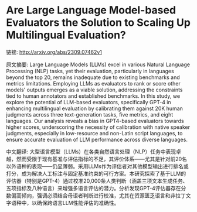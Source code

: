 # Are Large Language Model-based Evaluators the Solution to Scaling Up Multilingual Evaluation?

链接: http://arxiv.org/abs/2309.07462v1

原文摘要:
Large Language Models (LLMs) excel in various Natural Language Processing
(NLP) tasks, yet their evaluation, particularly in languages beyond the top
$20$, remains inadequate due to existing benchmarks and metrics limitations.
Employing LLMs as evaluators to rank or score other models' outputs emerges as
a viable solution, addressing the constraints tied to human annotators and
established benchmarks. In this study, we explore the potential of LLM-based
evaluators, specifically GPT-4 in enhancing multilingual evaluation by
calibrating them against $20$K human judgments across three text-generation
tasks, five metrics, and eight languages. Our analysis reveals a bias in
GPT4-based evaluators towards higher scores, underscoring the necessity of
calibration with native speaker judgments, especially in low-resource and
non-Latin script languages, to ensure accurate evaluation of LLM performance
across diverse languages.

中文翻译:
大型语言模型（LLMs）在各类自然语言处理（NLP）任务中表现卓越，然而受限于现有基准与评估指标的不足，其评价体系——尤其是针对前20名以外语种的表现——仍显薄弱。采用LLMs作为评估者对其他模型输出进行排名或打分，成为解决人工标注与固定基准约束的可行方案。本研究探索了基于LLM的评估器（特别是GPT-4）通过校准20,000条人类判断（涵盖三项文本生成任务、五项指标及八种语言）来增强多语言评估的潜力。分析发现GPT-4评估器存在分数偏高倾向，强调必须结合母语者判断进行校准，尤其在资源匮乏语言和非拉丁文字语种中，以确保跨语言LLM性能评估的准确性。
